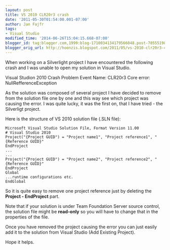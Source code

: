 ```yaml
---
layout: post
title: VS 2010 CLR20r3 crash
date: '2011-05-30T01:54:00.001-07:00'
author: Jan Fajfr
tags:
- Visual Studio
modified_time: '2014-06-26T15:04:15.668-07:00'
blogger_id: tag:blogger.com,1999:blog-1710034134179566048.post-7855519857661826520
blogger_orig_url: http://hoonzis.blogspot.com/2011/05/vs-2010-clr20r3-crash.html
---
```

When working on a Silverlight project I have encountered the following
crash and I was unable to open my solution in Visual Studio.

Visual Studion 2010 Crash
Problem Event Name: CLR20r3
Core error: NullRefferenceException

As the solution was composed of several project I have decided to remove
from the solution file one by one and this way see which project was
causing the error.
I was quite lucky, it was the first on, that I have tried - the
Silverligt project.

Here is the structure of VS 2010 solution file (.SLN file):


``` 
Microsoft Visual Studio Solution File, Format Version 11.00
# Visual Studio 2010
Project("{Project GUID") = "Project name1", "Project reference1", "{Reference GUID}"
EndProject
...
...
Project("{Project GUID") = "Project name2", "Project reference2", "{Reference GUID}"
EndProject
Global
...runtime configurations etc.
EndGlobal
```


So it is quite easy to remove one project reference just by deleting the
**Project - EndProject** part.

Note that if your solution is under Team Foundation Server source
control, the solution file might be **read-only** so you will have to
change that in the properties of the file.

Once you have removed the project causing the error you can just easily
add it to the solution from Visual Studio (Add Existing Project).

Hope it helps.
